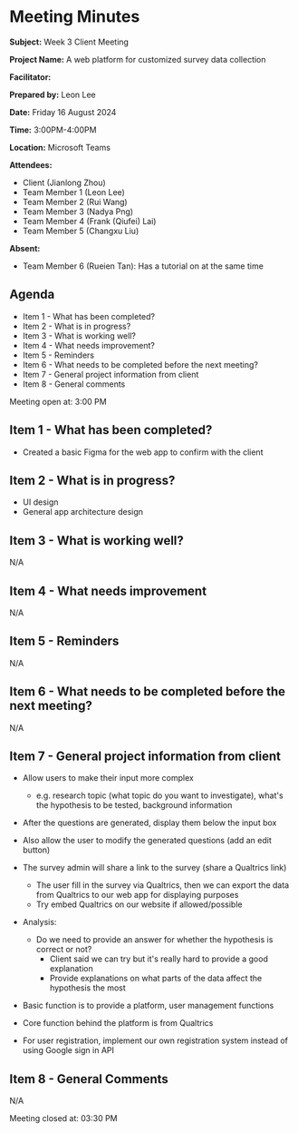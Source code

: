 # Meeting Minutes

**Subject:** Week 3 Client Meeting

**Project Name:**  A web platform for customized survey data collection

**Facilitator:**

**Prepared by:** Leon Lee

**Date:** Friday 16 August 2024

**Time:** 3:00PM-4:00PM

**Location:** Microsoft Teams

**Attendees:**
* Client (Jianlong Zhou)
* Team Member 1 (Leon Lee)
* Team Member 2 (Rui Wang)
* Team Member 3 (Nadya Png)
* Team Member 4 (Frank (Qiufei) Lai)
* Team Member 5 (Changxu Liu)

**Absent:**
* Team Member 6 (Rueien Tan): Has a tutorial on at the same time

## Agenda

* Item 1 - What has been completed?
* Item 2 - What is in progress?
* Item 3 - What is working well?
* Item 4 - What needs improvement?
* Item 5 - Reminders
* Item 6 - What needs to be completed before the next meeting?
* Item 7 - General project information from client
* Item 8 - General comments



Meeting open at: 3:00 PM

## Item 1 - What has been completed?
- Created a basic Figma for the web app to confirm with the client
## Item 2 - What is in progress?
- UI design
- General app architecture design

## Item 3 - What is working well?
N/A

## Item 4 - What needs improvement

N/A

## Item 5 - Reminders

N/A

## Item 6 - What needs to be completed before the next meeting?
N/A


## Item 7 - General project information from client
- Allow users to make their input more complex
  - e.g. research topic (what topic do you want to investigate), what's the hypothesis to be tested, background information
- After the questions are generated, display them below the input box
- Also allow the user to modify the generated questions (add an edit button)


- The survey admin will share a link to the survey (share a Qualtrics link)
  - The user fill in the survey via Qualtrics, then we can export the data from Qualtrics to our web app for displaying purposes
  - Try embed Qualtrics on our website if allowed/possible

- Analysis:
  - Do we need to provide an answer for whether the hypothesis is correct or not?
    - Client said we can try but it's really hard to provide a good explanation
    - Provide explanations on what parts of the data affect the hypothesis the most

- Basic function is to provide a platform, user management functions 
- Core function behind the platform is from Qualtrics

- For user registration, implement our own registration system instead of using Google sign in API

## Item 8 - General Comments

N/A

Meeting closed at:  03:30 PM

